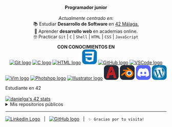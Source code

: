 <p align="center">
  <b>Programador junior</b>
  <br /><br />
  <i> Actualmente centrado en: </i> <br />
📚 Estudiar  <b> Desarrollo de Software  </b> en <a href="https://www.42malaga.com/"> 42 Málaga. </a> <br />
📖 Aprender <b> desarrollo web </b> en academias online. <br />
🤓 Practicar <code>Git</code> | <code>C</code> | <code>Shell</code> | <code>HTML</code> | <code>CSS</code> | <code>JavaScript</code> <br />
</p>

<p align="center"> <b> CON CONOCIMIENTOS EN </b> <br />
 <a href="https://git-scm.com/"><img src="https://skillicons.dev/icons?i=git" alt="Git logo" /></a>
<a href="https://www.w3schools.com/c/"><img src="https://skillicons.dev/icons?i=c" alt="C logo" /></a>
<a href="https://www.w3schools.com/html/default.asp"><img src="https://skillicons.dev/icons?i=html" alt="HTML logo" /></a>
<a href="https://www.w3schools.com/css/"><img src="https://github.com/tandpfun/skill-icons/blob/main/icons/CSS.svg" alt="CSS logo" length="46px" width="46px" /></a>
<a href="https://github.com/"><img src="https://skillicons.dev/icons?i=github" alt="GitHub logo" /></a>
<a href="https://code.visualstudio.com/"><img src="https://skillicons.dev/icons?i=vscode" alt="VSCode logo" /></a>
<a href="https://www.vim.org/"><img src="https://skillicons.dev/icons?i=vim" alt="Vim logo" /></a>
<a href="https://www.adobe.com/es/products/photoshop.html"><img src="https://skillicons.dev/icons?i=ps" alt="Photshop logo" /></a>
<a href="https://www.adobe.com/es/products/illustrator.html"><img src="https://skillicons.dev/icons?i=ai" alt="Illustrator logo" /></a>
<a href="https://www.autodesk.es/products/autocad/overview?term=1-YEAR&tab=subscription"><img src="https://github.com/tandpfun/skill-icons/blob/main/icons/AutoCAD-Dark.svg" alt="AutoCAD logo" length="46px" width="46px" /></a>
<a href="https://www.blender.org"><img src="https://github.com/tandpfun/skill-icons/blob/main/icons/Blender-Dark.svg" alt="Blender logo" length="46px" width="46px" /></a>
<a href="https://discord.com"><img src="https://github.com/tandpfun/skill-icons/blob/main/icons/Discord.svg" alt="Discord logo" length="46px" width="46px" /></a>
<a href="https://wordpress.com/es/"><img src="https://github.com/tandpfun/skill-icons/blob/main/icons/Wordpress.svg" alt="Wordpress logo" length="46px" width="46px" /></a>
</p>

  <summary>Estudiante en 42</summary>
  <br />
<a href="https://github.com/oakoudad/badge42"><img src="https://badge.mediaplus.ma/darkblue/danielga?1337Badge=off&UM6P=off" alt="danielga's 42 stats" /></a>

<details>
  <summary>Mis repositorios públicos</summary>

<a href="https://github.com/DgPrometeo/42Discovery_Web"> <code>42Discovery_Web</code> </a>: Proyectos realizados en el Discovery Web de 42 Málaga donde trabajamos <code>HTML</code> | <code>CSS</code> | <code>JavaScript</code>. 
<br>
<br>
<a href="https://github.com/DgPrometeo/Libft"> <code>Libft</code> </a>: Mi primera librería en <code>C</code>.
<br>

</details>

<hr>
<a href="https://www.linkedin.com/in/garciasanchezdaniel/"><img src="https://skillicons.dev/icons?i=linkedin" alt="Linkedin Logo" style="width: 16px; height: 16px" /></a> &nbsp | &nbsp
<a href="https://github.com/DgPrometeo"><img src="https://skillicons.dev/icons?i=github" alt="GitHub logo" style="width: 16px; height: 16px" /></a>  &nbsp | &nbsp <code>✨ Gracias por tu visita!</code> &nbsp 